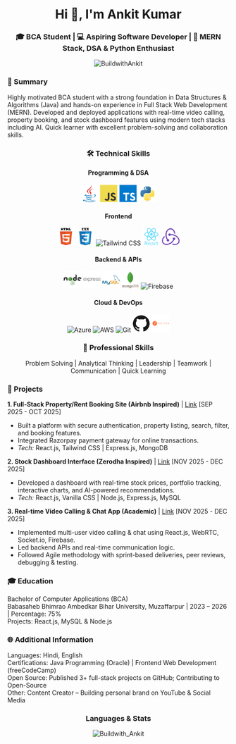 <h1 align="center">Hi 👋, I'm Ankit Kumar</h1>
<h3 align="center">🎓 BCA Student | 💻 Aspiring Software Developer | 🌱 MERN Stack, DSA & Python Enthusiast</h3>

<p align="center">
  <img src="https://komarev.com/ghpvc/?username=BuildwithAnkit&label=Profile%20views&color=0e75b6&style=flat" alt="BuildwithAnkit" />

</p>

<h3>📄 Summary</h3>
<p>
Highly motivated BCA student with a strong foundation in Data Structures & Algorithms (Java) and hands-on experience in Full Stack Web Development (MERN). Developed and deployed applications with real-time video calling, property booking, and stock dashboard features using modern tech stacks including AI. Quick learner with excellent problem-solving and collaboration skills.
</p>

<h3 align="center">🛠️ Technical Skills</h3>

<h4 align="center">Programming & DSA</h4>
<p align="center">
  <img src="https://raw.githubusercontent.com/devicons/devicon/master/icons/java/java-original.svg" alt="Java" width="40" height="40"/>
  <img src="https://raw.githubusercontent.com/devicons/devicon/master/icons/javascript/javascript-original.svg" alt="JavaScript" width="40" height="40"/>
  <img src="https://raw.githubusercontent.com/devicons/devicon/master/icons/typescript/typescript-original.svg" alt="TypeScript" width="40" height="40"/>
  <img src="https://raw.githubusercontent.com/devicons/devicon/master/icons/python/python-original.svg" alt="Python" width="40" height="40"/>
</p>

<h4 align="center">Frontend</h4>
<p align="center">
  <img src="https://raw.githubusercontent.com/devicons/devicon/master/icons/html5/html5-original-wordmark.svg" alt="HTML5" width="40" height="40"/>
  <img src="https://raw.githubusercontent.com/devicons/devicon/master/icons/css3/css3-original-wordmark.svg" alt="CSS3" width="40" height="40"/>
  <img src="https://www.vectorlogo.zone/logos/tailwindcss/tailwindcss-icon.svg" alt="Tailwind CSS" width="40" height="40"/>
  <img src="https://raw.githubusercontent.com/devicons/devicon/master/icons/react/react-original-wordmark.svg" alt="React" width="40" height="40"/>
  <img src="https://raw.githubusercontent.com/devicons/devicon/master/icons/redux/redux-original.svg" alt="Redux" width="40" height="40"/>
</p>

<h4 align="center">Backend & APIs</h4>
<p align="center">
  <img src="https://raw.githubusercontent.com/devicons/devicon/master/icons/nodejs/nodejs-original-wordmark.svg" alt="Node.js" width="40" height="40"/>
  <img src="https://raw.githubusercontent.com/devicons/devicon/master/icons/express/express-original-wordmark.svg" alt="Express" width="40" height="40"/>
  <img src="https://raw.githubusercontent.com/devicons/devicon/master/icons/mysql/mysql-original-wordmark.svg" alt="MySQL" width="40" height="40"/>
  <img src="https://raw.githubusercontent.com/devicons/devicon/master/icons/mongodb/mongodb-original-wordmark.svg" alt="MongoDB" width="40" height="40"/>
  <img src="https://www.vectorlogo.zone/logos/firebase/firebase-icon.svg" alt="Firebase" width="40" height="40"/>
</p>

<h4 align="center">Cloud & DevOps</h4>
<p align="center">
  <img src="https://img.shields.io/badge/Microsoft_Azure-0078D4?style=flat-square&logo=microsoft-azure&logoColor=white" alt="Azure"/>
  <img src="https://img.shields.io/badge/AWS-232F3E?style=flat-square&logo=amazon-aws&logoColor=white" alt="AWS"/>
  <img src="https://www.vectorlogo.zone/logos/git-scm/git-scm-icon.svg" alt="Git" width="40" height="40"/>
  <img src="https://raw.githubusercontent.com/devicons/devicon/master/icons/github/github-original.svg" alt="GitHub" width="40" height="40"/>
  <img src="https://raw.githubusercontent.com/devicons/devicon/master/icons/postman/postman-original-wordmark.svg" alt="Postman" width="40" height="40"/>
</p>

<h3 align="center">💼 Professional Skills</h3>
<p align="center">Problem Solving | Analytical Thinking | Leadership | Teamwork | Communication | Quick Learning</p>

<h3>🚀 Projects</h3>

<b>1. Full-Stack Property/Rent Booking Site (Airbnb Inspired)</b> | <a href="#">Link</a> [SEP 2025 - OCT 2025]<br>
- Built a platform with secure authentication, property listing, search, filter, and booking features.  
- Integrated Razorpay payment gateway for online transactions.  
- <i>Tech:</i> React.js, Tailwind CSS | Express.js, MongoDB  

<b>2. Stock Dashboard Interface (Zerodha Inspired)</b> | <a href="#">Link</a> [NOV 2025 - DEC 2025]<br>
- Developed a dashboard with real-time stock prices, portfolio tracking, interactive charts, and AI-powered recommendations.  
- <i>Tech:</i> React.js, Vanilla CSS | Node.js, Express.js, MySQL  

<b>3. Real-time Video Calling & Chat App (Academic)</b> | <a href="#">Link</a> [NOV 2025 - DEC 2025]<br>
- Implemented multi-user video calling & chat using React.js, WebRTC, Socket.io, Firebase.  
- Led backend APIs and real-time communication logic.  
- Followed Agile methodology with sprint-based deliveries, peer reviews, debugging & testing.  

<h3>🎓 Education</h3>
<p>Bachelor of Computer Applications (BCA)<br>
Babasaheb Bhimrao Ambedkar Bihar University, Muzaffarpur | 2023 – 2026 | Percentage: 75%<br>
Projects: React.js, MySQL & Node.js</p>

<h3>🌐 Additional Information</h3>
<p>
Languages: Hindi, English <br>
Certifications: Java Programming (Oracle) | Frontend Web Development (freeCodeCamp) <br>
Open Source: Published 3+ full-stack projects on GitHub; Contributing to Open-Source <br>
Other: Content Creator – Building personal brand on YouTube & Social Media
</p>

<h3 align="center">Languages & Stats</h3>
<p align="center">
  <img src="https://github-readme-stats.vercel.app/api/top-langs?username=Buildwith_Ankit&show_icons=true&locale=en&layout=compact" alt="Buildwith_Ankit" />
</p>
